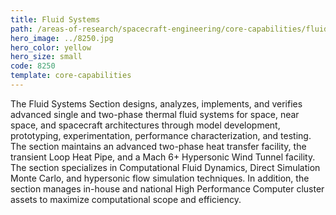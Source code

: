 ```yaml
---
title: Fluid Systems
path: /areas-of-research/spacecraft-engineering/core-capabilities/fluid-systems
hero_image: ../8250.jpg
hero_color: yellow
hero_size: small
code: 8250
template: core-capabilities
---
```

The Fluid Systems Section designs, analyzes, implements, and verifies advanced single and two-phase thermal fluid systems for space, near space, and spacecraft architectures through model development, prototyping, experimentation, performance characterization, and testing. The section maintains an advanced two-phase heat transfer facility, the transient Loop Heat Pipe, and a Mach 6+ Hypersonic Wind Tunnel facility. The section specializes in Computational Fluid Dynamics, Direct Simulation Monte Carlo, and hypersonic flow simulation techniques. In addition, the section manages in-house and national High Performance Computer cluster assets to maximize computational scope and efficiency.
